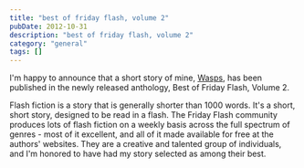 ```yaml
---
title: "best of friday flash, volume 2"
pubDate: 2012-10-31
description: "best of friday flash, volume 2"
category: "general"
tags: []
---
```


I'm happy to announce that a short story of mine, [Wasps](/blog/2010/10/22/wasps), has been published in the newly released anthology, Best of Friday Flash, Volume 2.

Flash fiction is a story that is generally shorter than 1000 words. It's a short, short story, designed to be read in a flash. The Friday Flash community produces lots of flash fiction on a weekly basis across the full spectrum of genres - most of it excellent, and all of it made available for free at the authors' websites. They are a creative and talented group of individuals, and I'm honored to have had my story selected as among their best.
